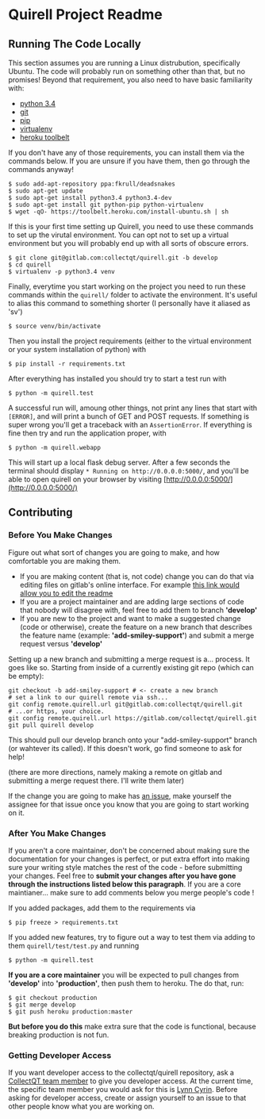 # Quirell Project Readme

## Running The Code Locally

This section assumes you are running a Linux distrubution, specifically Ubuntu. The code will probably run on something other than that, but no promises! Beyond that requirement, you also need to have basic familiarity with:

* [python 3.4](https://www.python.org/)
* [git](http://git-scm.com/)
* [pip](https://pip.pypa.io/en/latest/installing.html)
* [virtualenv](http://docs.python-guide.org/en/latest/dev/virtualenvs/)
* [heroku toolbelt](https://toolbelt.heroku.com/)

If you don't have any of those requirements, you can install them via the commands below. If you are unsure if you have them, then go through the commands anyway!

    $ sudo add-apt-repository ppa:fkrull/deadsnakes
    $ sudo apt-get update
    $ sudo apt-get install python3.4 python3.4-dev
    $ sudo apt-get install git python-pip python-virtualenv
    $ wget -qO- https://toolbelt.heroku.com/install-ubuntu.sh | sh

If this is your first time setting up Quirell, you need to use these commands to set up the virutal environment. You can opt not to set up a virtual environment but you will probably end up with all sorts of obscure errors.

    $ git clone git@gitlab.com:collectqt/quirell.git -b develop
    $ cd quirell
    $ virtualenv -p python3.4 venv

Finally, everytime you start working on the project you need to run these commands within the `quirell/` folder to activate the environment. It's useful to alias this command to something shorter (I personally have it aliased as 'sv')

    $ source venv/bin/activate

Then you install the project requirements (either to the virtual environment or your system installation of python) with

    $ pip install -r requirements.txt

After everything has installed you should try to start a test run with

    $ python -m quirell.test

A successful run will, amoung other things, not print any lines that start with `[ERROR]`, and will print a bunch of GET and POST requests. If something is super wrong you'll get a traceback with an `AssertionError`. If everything is fine then try and run the application proper, with

    $ python -m quirell.webapp

This will start up a local flask debug server. After a few seconds the terminal should display `* Running on http://0.0.0.0:5000/`, and you'll be able to open quirell on your browser by visiting [http://0.0.0.0:5000/](http://0.0.0.0:5000/)

## Contributing

### Before You Make Changes

Figure out what sort of changes you are going to make, and how comfortable you are making them.

* If you are making content (that is, not code) change you can do that via editing files on gitlab's online interface. For example [this link would allow you to edit the readme](https://gitlab.com/collectqt/quirell/edit/develop/readme.md)
* If you are a project maintainer and are adding large sections of code that nobody will disagree with, feel free to add them to branch **'develop'**
* If you are new to the project and want to make a suggested change (code or otherwise), create the feature on a new branch that describes the feature name (example: **'add-smiley-support'**) and submit a merge request versus **'develop'**

Setting up a new branch and submitting a merge request is a... process. It goes like so. Starting from inside of a currently existing git repo (which can be empty):

    git checkout -b add-smiley-support # <- create a new branch
    # set a link to our quirell remote via ssh...
    git config remote.quirell.url git@gitlab.com:collectqt/quirell.git
    # ...or https, your choice.
    git config remote.quirell.url https://gitlab.com/collectqt/quirell.git
    git pull quirell develop

This should pull our develop branch onto your "add-smiley-support" branch (or wahtever its called). If this doesn't work, go find someone to ask for help!

(there are more directions, namely making a remote on gitlab and submitting a merge request there. I'll write them later)

If the change you are going to make has [an issue](https://gitlab.com/collectqt/quirell/issues), make yourself the assignee for that issue once you know that you are going to start working on it.

### After You Make Changes

If you aren't a core maintainer, don't be concerned about making sure the documentation for your changes is perfect, or put extra effort into making sure your writing style matches the rest of the code - before submitting your changes. Feel free to **submit your changes after you have gone through the instructions listed below this paragraph**. If you are a core maintianer... make sure to add comments below you merge people's code !

If you added packages, add them to the requirements via

    $ pip freeze > requirements.txt

If you added new features, try to figure out a way to test them via adding to them `quirell/test/test.py` and running

    $ python -m quirell.test

**If you are a core maintainer** you will be expected to pull changes from **'develop'** into **'production'**, then push them to heroku. The do that, run:

    $ git checkout production
    $ git merge develop
    $ git push heroku production:master

**But before you do this** make extra sure that the code is functional, because breaking production is not fun.

### Getting Developer Access

If you want developer access to the collectqt/quirell repository, ask a [CollectQT team member](https://gitlab.com/groups/collectqt/members) to give you developer access. At the current time, the specific team member you would ask for this is [Lynn Cyrin](https://gitlab.com/u/cyrin). Before asking for developer access, create or assign yourself to an issue to that other people know what you are working on.
